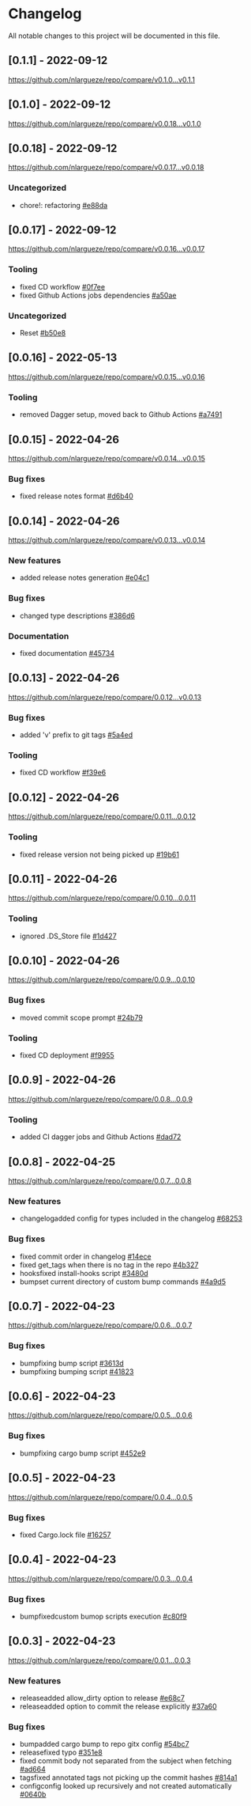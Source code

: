 # Changelog

All notable changes to this project will be documented in this file.

## [0.1.1] - 2022-09-12

https://github.com/nlargueze/repo/compare/v0.1.0...v0.1.1

## [0.1.0] - 2022-09-12

https://github.com/nlargueze/repo/compare/v0.0.18...v0.1.0

## [0.0.18] - 2022-09-12

https://github.com/nlargueze/repo/compare/v0.0.17...v0.0.18

### Uncategorized

- chore!: refactoring [#e88da](https://github.com/nlargueze/repo/commit/e88dae6d48fd85b094f58eab029a883969436101)

## [0.0.17] - 2022-09-12

https://github.com/nlargueze/repo/compare/v0.0.16...v0.0.17

### Tooling

- fixed CD workflow [#0f7ee](https://github.com/nlargueze/repo/commit/0f7ee1b23fc5176df706a1483c52cd8e0162a05f)
- fixed Github Actions jobs dependencies [#a50ae](https://github.com/nlargueze/repo/commit/a50aeb5f8fd875fcbc988c62092745f53d1fb5e1)

### Uncategorized

- Reset [#b50e8](https://github.com/nlargueze/repo/commit/b50e8e3bc80023aff94a46e0d584b8029acf7785)

## [0.0.16] - 2022-05-13

https://github.com/nlargueze/repo/compare/v0.0.15...v0.0.16

### Tooling

- removed Dagger setup, moved back to Github Actions [#a7491](https://github.com/nlargueze/repo/commit/a749198717ab740efc3760e77352cf1660d95bb3)

## [0.0.15] - 2022-04-26

https://github.com/nlargueze/repo/compare/v0.0.14...v0.0.15

### Bug fixes

- fixed release notes format [#d6b40](https://github.com/nlargueze/repo/commit/d6b40d8a356061c61dd80086fc7ed735f7e8d9b4)

## [0.0.14] - 2022-04-26

https://github.com/nlargueze/repo/compare/v0.0.13...v0.0.14

### New features

- added release notes generation [#e04c1](https://github.com/nlargueze/repo/commit/e04c14cd1c28fc246e7eb140d2fce898dea168ee)

### Bug fixes

- changed type descriptions [#386d6](https://github.com/nlargueze/repo/commit/386d68676ecf40e3ee53dfe5b32094e3d5d1c040)

### Documentation

- fixed documentation [#45734](https://github.com/nlargueze/repo/commit/45734a2e382597ce5784c81a9ea1fac43f84c224)

## [0.0.13] - 2022-04-26

https://github.com/nlargueze/repo/compare/0.0.12...v0.0.13

### Bug fixes

- added &#x27;v&#x27; prefix to git tags [#5a4ed](https://github.com/nlargueze/repo/commit/5a4edbd8c1bc303c0b322ae3949daf0b052455c5)

### Tooling

- fixed CD workflow [#f39e6](https://github.com/nlargueze/repo/commit/f39e6e7760107a9977f83fc94b5e466be2abf5fb)

## [0.0.12] - 2022-04-26

https://github.com/nlargueze/repo/compare/0.0.11...0.0.12

### Tooling

- fixed release version not being picked up [#19b61](https://github.com/nlargueze/repo/commit/19b618a9a23b4c41c2f5a2899f24e688eee0dbec)

## [0.0.11] - 2022-04-26

https://github.com/nlargueze/repo/compare/0.0.10...0.0.11

### Tooling

- ignored .DS_Store file [#1d427](https://github.com/nlargueze/repo/commit/1d42794ce7b9ba6ea28189750c2e72c5bce704f4)

## [0.0.10] - 2022-04-26

https://github.com/nlargueze/repo/compare/0.0.9...0.0.10

### Bug fixes

- moved commit scope prompt [#24b79](https://github.com/nlargueze/repo/commit/24b79cd1595aef5c74860a3c6cf854e65cb8ad1c)

### Tooling

- fixed CD deployment [#f9955](https://github.com/nlargueze/repo/commit/f9955cf5dd0d7c632fb52e9120e403d2d4336324)

## [0.0.9] - 2022-04-26

https://github.com/nlargueze/repo/compare/0.0.8...0.0.9

### Tooling

- added CI dagger jobs and Github Actions [#dad72](https://github.com/nlargueze/repo/commit/dad72c91752280a87a2aa6b746fe2753c0384a5d)

## [0.0.8] - 2022-04-25

https://github.com/nlargueze/repo/compare/0.0.7...0.0.8

### New features

- changelogadded config for types included in the changelog [#68253](https://github.com/nlargueze/repo/commit/682534cbd1249c407050928e45866eef931a779e)

### Bug fixes

- fixed commit order in changelog [#14ece](https://github.com/nlargueze/repo/commit/14ecefe36f0616dbb98ac7c016851d5af5dc0c47)
- fixed get_tags when there is no tag in the repo [#4b327](https://github.com/nlargueze/repo/commit/4b3273eb197499a69c91895f0a686cb1e01b0320)
- hooksfixed install-hooks script [#3480d](https://github.com/nlargueze/repo/commit/3480daa99da8839374a568aa34abf2d1c295485b)
- bumpset current directory of custom bump commands [#4a9d5](https://github.com/nlargueze/repo/commit/4a9d5bf871448061f21549381e7fdb078f342853)

## [0.0.7] - 2022-04-23

https://github.com/nlargueze/repo/compare/0.0.6...0.0.7

### Bug fixes

- bumpfixing bump script [#3613d](https://github.com/nlargueze/repo/commit/3613d5b8f593aae0eaab603cc9513ebc0d6106c8)
- bumpfixing bumping script [#41823](https://github.com/nlargueze/repo/commit/4182323dbadf78c81a3b22d0d799fa7a7bea020d)

## [0.0.6] - 2022-04-23

https://github.com/nlargueze/repo/compare/0.0.5...0.0.6

### Bug fixes

- bumpfixing cargo bump script [#452e9](https://github.com/nlargueze/repo/commit/452e920b605ec512d0c1720d01d5deb209496512)

## [0.0.5] - 2022-04-23

https://github.com/nlargueze/repo/compare/0.0.4...0.0.5

### Bug fixes

- fixed Cargo.lock file [#16257](https://github.com/nlargueze/repo/commit/16257542d1ee8159359ce842b45367549c2bdf60)

## [0.0.4] - 2022-04-23

https://github.com/nlargueze/repo/compare/0.0.3...0.0.4

### Bug fixes

- bumpfixedcustom bumop scripts execution [#c80f9](https://github.com/nlargueze/repo/commit/c80f9e2b2373bd7e27e94eaaebe6633e7908f05e)

## [0.0.3] - 2022-04-23

https://github.com/nlargueze/repo/compare/0.0.1...0.0.3

### New features

- releaseadded allow_dirty option to release [#e68c7](https://github.com/nlargueze/repo/commit/e68c7669bbeb45dbaa7c5ffd6c26f0dac654535b)
- releaseadded option to commit the release explicitly [#37a60](https://github.com/nlargueze/repo/commit/37a601726076fd54330454cde1a8b6adb12ba734)

### Bug fixes

- bumpadded cargo bump to repo gitx config [#54bc7](https://github.com/nlargueze/repo/commit/54bc79ea7a08f72e7cf35d21b1c8111fb44abdd9)
- releasefixed typo [#351e8](https://github.com/nlargueze/repo/commit/351e8b277eaefab2d6386145e3250a8eeafe9613)
- fixed commit body not separated from the subject when fetching [#ad664](https://github.com/nlargueze/repo/commit/ad664a09a140a65173223e265c21f7202ca78f25)
- tagsfixed annotated tags not picking up the commit hashes [#814a1](https://github.com/nlargueze/repo/commit/814a107c7a56985df823bf01a97a024adaf95b2a)
- configconfig looked up recursively and not created automatically [#0640b](https://github.com/nlargueze/repo/commit/0640b882c2cfff4d85268438b89ede8a05d0d8eb)

